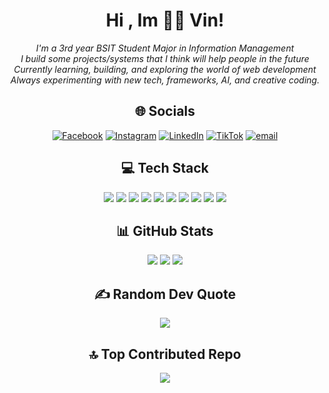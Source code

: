<h1 align="center">Hi , Im 👨‍💻 Vin! </h1>
<div align="center">
  <i>
    I'm a 3rd year BSIT Student Major in Information Management<br>
    I build some projects/systems that I think will help people in the future<br>
    Currently learning, building, and exploring the world of web development<br>
    Always experimenting with new tech, frameworks, AI, and creative coding.
  </i>
</div>


 <h2 align="center">🌐 Socials</h2>                           
<div align="center">

  [![Facebook](https://img.shields.io/badge/Facebook-%231877F2.svg?logo=Facebook&logoColor=white)](https://facebook.com/@vinzzthegreat)
  [![Instagram](https://img.shields.io/badge/Instagram-%23E4405F.svg?logo=Instagram&logoColor=white)](https://instagram.com/@codewithvin__)
  [![LinkedIn](https://img.shields.io/badge/LinkedIn-%230077B5.svg?logo=linkedin&logoColor=white)](https://linkedin.com/in/@codewithvin)
  [![TikTok](https://img.shields.io/badge/TikTok-%23000000.svg?logo=TikTok&logoColor=white)](https://tiktok.com/@@jstvinxyz_)
  [![email](https://img.shields.io/badge/Email-D14836?logo=gmail&logoColor=white)](mailto:vinzelmarano@gmail.com)

</div>


<h2 align="center">💻 Tech Stack</h2>                      
<div align="center">

  <img src="https://img.shields.io/badge/html5-%23E34F26.svg?style=for-the-badge&logo=html5&logoColor=white" />
  <img src="https://img.shields.io/badge/css3-%231572B6.svg?style=for-the-badge&logo=css3&logoColor=white" />
  <img src="https://img.shields.io/badge/javascript-%23323330.svg?style=for-the-badge&logo=javascript&logoColor=%23F7DF1E" />
  <img src="https://img.shields.io/badge/php-%23777BB4.svg?style=for-the-badge&logo=php&logoColor=white" />
  <img src="https://img.shields.io/badge/c++-%2300599C.svg?style=for-the-badge&logo=c%2B%2B&logoColor=white" />
  <img src="https://img.shields.io/badge/mysql-4479A1.svg?style=for-the-badge&logo=mysql&logoColor=white" />
  <img src="https://img.shields.io/badge/laravel-%23FF2D20.svg?style=for-the-badge&logo=laravel&logoColor=white" />
  <img src="https://img.shields.io/badge/git-%23F05033.svg?style=for-the-badge&logo=git&logoColor=white" />
  <img src="https://img.shields.io/badge/github-%23121011.svg?style=for-the-badge&logo=github&logoColor=white" />
  <img src="https://img.shields.io/badge/Portfolio-%23000000.svg?style=for-the-badge&logo=firefox&logoColor=#FF7139" />

</div>

<h2 align="center">📊 GitHub Stats</h2>                                 
<div align="center">

  <img src="https://github-readme-stats.vercel.app/api?username=codewithv1n&theme=dark&hide_border=false&include_all_commits=false&count_private=false" />
  <img src="https://nirzak-streak-stats.vercel.app/?user=codewithv1n&theme=dark&hide_border=false" />
  <img src="https://github-readme-stats.vercel.app/api/top-langs/?username=codewithv1n&theme=dark&hide_border=false&include_all_commits=false&count_private=false&layout=compact" />

</div>

<h2 align="center">✍️ Random Dev Quote</h2>
<div align="center">
  <img src="https://quotes-github-readme.vercel.app/api?type=horizontal&theme=gruvbox">
</div>

<h2 align="center">🔝 Top Contributed Repo   </h2>
<div align="center">
 <img src="https://github-contributor-stats.vercel.app/api?username=codewithv1n&limit=5&theme=dark&combine_all_yearly_contributions=true" />
</div>
